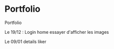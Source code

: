 # Portfolio

Portfolio

Le 19/12 :
Login
home
essayer d'afficher les images

Le 09/01
details
liker
